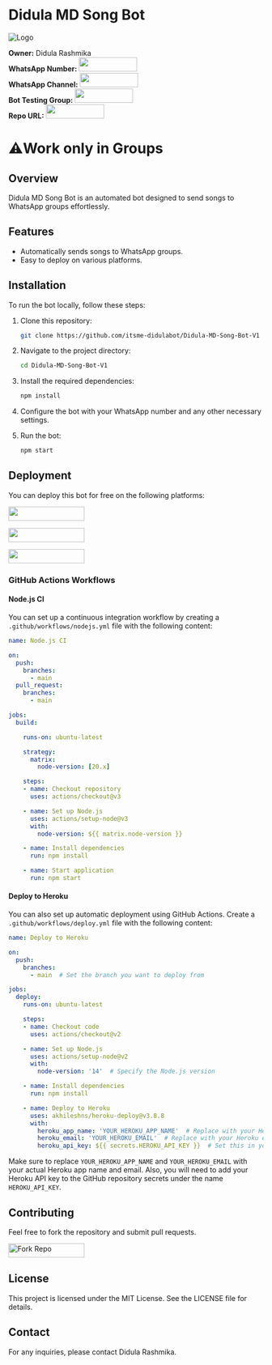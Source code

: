 
# Didula MD Song Bot

![Logo](https://i.giphy.com/6FjaNxfq8vHSQI0aVm.webp)

**Owner:** Didula Rashmika  
**WhatsApp Number:** [<img src='https://img.shields.io/badge/Contact%20Me-94771820962-blue?style=for-the-badge&logo=whatsapp&logoColor=white' width=115 height=28 />](https://wa.me/94771820962)  
**WhatsApp Channel:** [<img src='https://img.shields.io/badge/Join%20Channel-WhatsApp-orange?style=for-the-badge&logo=whatsapp&logoColor=white' width=115 height=28 />](https://whatsapp.com/channel/0029VaqqF4GDTkJwKruLSK2f)  
**Bot Testing Group:** [<img src='https://img.shields.io/badge/Join%20Group-WhatsApp-green?style=for-the-badge&logo=whatsapp&logoColor=white' width=115 height=28 />](https://chat.whatsapp.com/Cqz3YYSAfFZJD0lMpyvuzl)  
**Repo URL:** [<img src='https://img.shields.io/badge/GitHub%20Repo-black?style=for-the-badge&logo=github&logoColor=white' width=115 height=28 />](https://github.com/itsme-didulabot/Didula-MD-Song-Bot-V1)

# ⚠️Work only in Groups 

## Overview

Didula MD Song Bot is an automated bot designed to send songs to WhatsApp groups effortlessly. 

## Features

- Automatically sends songs to WhatsApp groups.
- Easy to deploy on various platforms.

## Installation

To run the bot locally, follow these steps:

1. Clone this repository:
   ```bash
   git clone https://github.com/itsme-didulabot/Didula-MD-Song-Bot-V1
   ```
2. Navigate to the project directory:
   ```bash
   cd Didula-MD-Song-Bot-V1
   ```
3. Install the required dependencies:
   ```bash
   npm install
   ```
4. Configure the bot with your WhatsApp number and any other necessary settings.

5. Run the bot:
   ```bash
   npm start
   ```

## Deployment

You can deploy this bot for free on the following platforms:

[<img src='https://img.shields.io/badge/Deploy%20to%20Heroku-purple?style=for-the-badge&logo=heroku&logoColor=white' width=150 height=28 />](https://heroku.com/deploy?template=https://github.com/itsme-didulabot/Didula-MD-Song-Bot-V1)

[<img src='https://img.shields.io/badge/Deploy%20to%20Replit-blue?style=for-the-badge&logo=replit&logoColor=white' width=150 height=28 />](https://replit.com/github/itsme-didulabot/Didula-MD-Song-Bot-V1)

[<img src='https://img.shields.io/badge/Deploy%20to%20Glitch-grey?style=for-the-badge&logo=glitch&logoColor=white' width=150 height=28 />](https://glitch.com/edit/#!/import/github/itsme-didulabot/Didula-MD-Song-Bot-V1)

### GitHub Actions Workflows

#### Node.js CI

You can set up a continuous integration workflow by creating a `.github/workflows/nodejs.yml` file with the following content:

```yaml
name: Node.js CI

on:
  push:
    branches:
      - main
  pull_request:
    branches:
      - main

jobs:
  build:

    runs-on: ubuntu-latest

    strategy:
      matrix:
        node-version: [20.x]

    steps:
    - name: Checkout repository
      uses: actions/checkout@v3

    - name: Set up Node.js
      uses: actions/setup-node@v3
      with:
        node-version: ${{ matrix.node-version }}

    - name: Install dependencies
      run: npm install

    - name: Start application
      run: npm start
```

#### Deploy to Heroku

You can also set up automatic deployment using GitHub Actions. Create a `.github/workflows/deploy.yml` file with the following content:

```yaml
name: Deploy to Heroku

on:
  push:
    branches:
      - main  # Set the branch you want to deploy from

jobs:
  deploy:
    runs-on: ubuntu-latest

    steps:
    - name: Checkout code
      uses: actions/checkout@v2

    - name: Set up Node.js
      uses: actions/setup-node@v2
      with:
        node-version: '14'  # Specify the Node.js version

    - name: Install dependencies
      run: npm install

    - name: Deploy to Heroku
      uses: akhileshns/heroku-deploy@v3.8.8
      with:
        heroku_app_name: 'YOUR_HEROKU_APP_NAME'  # Replace with your Heroku app name
        heroku_email: 'YOUR_HEROKU_EMAIL'  # Replace with your Heroku email
        heroku_api_key: ${{ secrets.HEROKU_API_KEY }}  # Set this in your GitHub secrets
```

Make sure to replace `YOUR_HEROKU_APP_NAME` and `YOUR_HEROKU_EMAIL` with your actual Heroku app name and email. Also, you will need to add your Heroku API key to the GitHub repository secrets under the name `HEROKU_API_KEY`.

## Contributing

Feel free to fork the repository and submit pull requests.

<a href='https://github.com/itsme-didulabot/Didula-MD-Song-Bot-V1/fork' target="_blank">
  <img alt='Fork Repo' src='https://img.shields.io/badge/-Fork_Repo-grey?style=for-the-badge&logo=github&logoColor=white' width=150 height=28 />
</a>

## License

This project is licensed under the MIT License. See the LICENSE file for details.

## Contact

For any inquiries, please contact Didula Rashmika.
